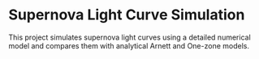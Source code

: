 # Supernova Light Curve Simulation
 
 This project simulates supernova light curves using a detailed numerical model and compares them with analytical Arnett and One-zone models. 
 
